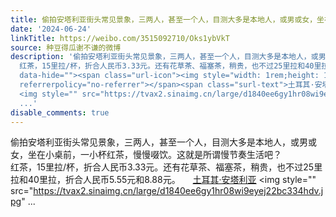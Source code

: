 ```yaml
---
title: 偷拍安塔利亚街头常见景象，三两人，甚至一个人，目测大多是本地人，或男或女，坐在小桌前，一小杯红茶，慢慢啜饮。这就是所谓慢节奏生活吧？ 红茶，15里拉/杯，...
date: '2024-06-24'
linkTitle: https://weibo.com/3515092710/Oks1ybVkT
source: 种豆得瓜谢不谦的微博
description: '偷拍安塔利亚街头常见景象，三两人，甚至一个人，目测大多是本地人，或男或女，坐在小桌前，一小杯红茶，慢慢啜饮。这就是所谓慢节奏生活吧？<br>
  红茶，15里拉/杯，折合人民币3.33元。还有花草茶、福塞茶，稍贵，也不过25里拉和40里拉，折合人民币5.55元和8.88元。 <a href="http://weibo.com/p/1001018009000000000000019"
  data-hide=""><span class="url-icon"><img style="width: 1rem;height: 1rem" src="https://h5.sinaimg.cn/upload/2015/09/25/3/timeline_card_small_location_default.png"
  referrerpolicy="no-referrer"></span><span class="surl-text">土耳其·安塔利亚</span></a>
  <img style="" src="https://tvax2.sinaimg.cn/large/d1840ee6gy1hr08wi9eyej22bc334hdv.jpg"
  ...'
disable_comments: true
---
```

偷拍安塔利亚街头常见景象，三两人，甚至一个人，目测大多是本地人，或男或女，坐在小桌前，一小杯红茶，慢慢啜饮。这就是所谓慢节奏生活吧？<br> 红茶，15里拉/杯，折合人民币3.33元。还有花草茶、福塞茶，稍贵，也不过25里拉和40里拉，折合人民币5.55元和8.88元。 <a href="http://weibo.com/p/1001018009000000000000019" data-hide=""><span class="url-icon"><img style="width: 1rem;height: 1rem" src="https://h5.sinaimg.cn/upload/2015/09/25/3/timeline_card_small_location_default.png" referrerpolicy="no-referrer"></span><span class="surl-text">土耳其·安塔利亚</span></a> <img style="" src="https://tvax2.sinaimg.cn/large/d1840ee6gy1hr08wi9eyej22bc334hdv.jpg" ...